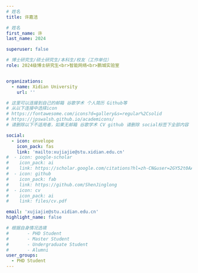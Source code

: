 ```yaml
---
# 姓名
title: 许嘉洁

# 姓名
first_name: 许
last_name: 2024

superuser: false

# 博士研究生/硕士研究生/本科生/校友（工作单位）
role: 2024级博士研究生<br>智能网络<br>鹏城实验室


organizations:
  - name: Xidian University
    url: ''

# 这里可以连接到自己的邮箱 谷歌学术 个人简历 Github等 
# 从以下连接中选择icon
# https://fontawesome.com/icons?d=gallery&s=regular%2Csolid
# https://jpswalsh.github.io/academicons/
# 请删除以下不适用者，如果无邮箱 谷歌学术 CV github 请删除 social标签下全部内容

social:
  - icon: envelope
    icon_pack: fas
    link: 'mailto:xujiajie@stu.xidian.edu.cn'
#  - icon: google-scholar
#    icon_pack: ai
#    link: https://scholar.google.com/citations?hl=zh-CN&user=2GY52t0AAAAJ
#  - icon: github
#    icon_pack: fab
#    link: https://github.com/ShenJinglong
#  - icon: cv
#    icon_pack: ai
#    link: files/cv.pdf

email: 'xujiajie@stu.xidian.edu.cn'
highlight_name: false

# 根据自身情况选填
#       - PHD Student
#       - Master Student
#       - Undergraduate Student
#       - Alumni
user_groups:
  - PHD Student
---
```

